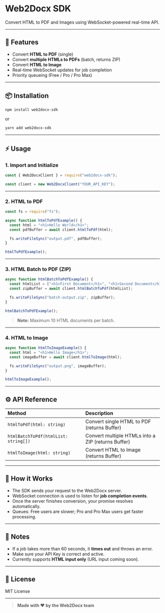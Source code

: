 # Web2Docx SDK

Convert HTML to PDF and Images using WebSocket-powered real-time API.

---

## 🚀 Features

- Convert **HTML to PDF** (single)
- Convert **multiple HTMLs to PDFs** (batch, returns ZIP)
- Convert **HTML to Image**
- Real-time WebSocket updates for job completion
- Priority queueing (Free / Pro / Pro Max)

---

## 📦 Installation

```bash
npm install web2docx-sdk
```

or

```bash
yarn add web2docx-sdk
```

---

## ⚡ Usage

### 1. Import and Initialize

```javascript
const { Web2DocxClient } = require("web2docx-sdk");

const client = new Web2DocxClient("YOUR_API_KEY");
```

---

### 2. HTML to PDF

```javascript
const fs = require("fs");

async function htmlToPdfExample() {
  const html = "<h1>Hello World</h1>";
  const pdfBuffer = await client.htmlToPdf(html);

  fs.writeFileSync("output.pdf", pdfBuffer);
}

htmlToPdfExample();
```

---

### 3. HTML Batch to PDF (ZIP)

```javascript
async function htmlBatchToPdfExample() {
  const htmlList = ["<h1>First Document</h1>", "<h1>Second Document</h1>"];
  const zipBuffer = await client.htmlBatchToPdf(htmlList);

  fs.writeFileSync("batch-output.zip", zipBuffer);
}

htmlBatchToPdfExample();
```

> **Note:** Maximum 10 HTML documents per batch.

---

### 4. HTML to Image

```javascript
async function htmlToImageExample() {
  const html = "<h1>Hello Image</h1>";
  const imageBuffer = await client.htmlToImage(html);

  fs.writeFileSync("output.png", imageBuffer);
}

htmlToImageExample();
```

---

## ⚙️ API Reference

| Method                               | Description                                        |
| :----------------------------------- | :------------------------------------------------- |
| `htmlToPdf(html: string)`            | Convert single HTML to PDF (returns Buffer)        |
| `htmlBatchToPdf(htmlList: string[])` | Convert multiple HTMLs into a ZIP (returns Buffer) |
| `htmlToImage(html: string)`          | Convert HTML to Image (returns Buffer)             |

---

## 📡 How it Works

- The SDK sends your request to the Web2Docx server.
- WebSocket connection is used to listen for **job completion events**.
- Once the server finishes conversion, your promise resolves automatically.
- Queues: Free users are slower; Pro and Pro Max users get faster processing.

---

## 🧹 Notes

- If a job takes more than 60 seconds, it **times out** and throws an error.
- Make sure your API Key is correct and active.
- Currently supports **HTML input only** (URL input coming soon).

---

## 🧾 License

MIT License

---

> **Made with ❤️ by the Web2Docx team**
